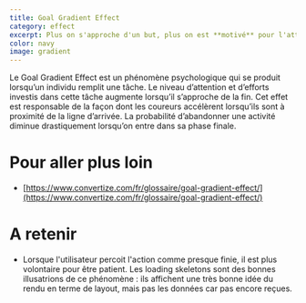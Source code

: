 ```yaml
---
title: Goal Gradient Effect
category: effect
excerpt: Plus on s'approche d'un but, plus on est **motivé** pour l'atteindre.
color: navy
image: gradient
---
```


Le Goal Gradient Effect est un phénomène psychologique qui se produit lorsqu’un individu remplit une tâche. Le niveau d’attention et d’efforts investis dans cette tâche augmente lorsqu’il s’approche de la fin. Cet effet est responsable de la façon dont les coureurs accélèrent lorsqu’ils sont à proximité de la ligne d’arrivée. La probabilité d’abandonner une activité diminue drastiquement lorsqu’on entre dans sa phase finale.

# Pour aller plus loin

- [https://www.convertize.com/fr/glossaire/goal-gradient-effect/](https://www.convertize.com/fr/glossaire/goal-gradient-effect/)

# A retenir

- Lorsque l'utilisateur percoit l'action comme presque finie, il est plus volontaire pour être patient. Les loading skeletons sont des bonnes illusatrions de ce phénomène : ils affichent une très bonne idée du rendu en terme de layout, mais pas les données car pas encore reçues.
